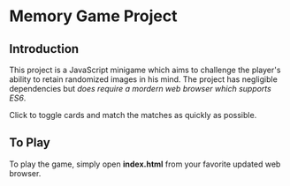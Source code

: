 # Memory Game Project

## Introduction

This project is a JavaScript minigame  which aims to challenge the player's ability to retain randomized images in his mind. The project has negligible dependencies but *does require a mordern web browser which supports ES6*.

Click to toggle cards and match the matches as quickly as possible.

## To Play

To play the game, simply open **index.html** from your favorite updated web browser.
